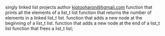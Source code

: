 singly linked list projects
author <kiptooharon@hgmail.com>
  function that prints all the elements of a list_t list
function that returns the number of elements in a linked list_t list.
 function that adds a new node at the beginning of a list_t list.
function that adds a new node at the end of a list_t list
function that frees a list_t list;
